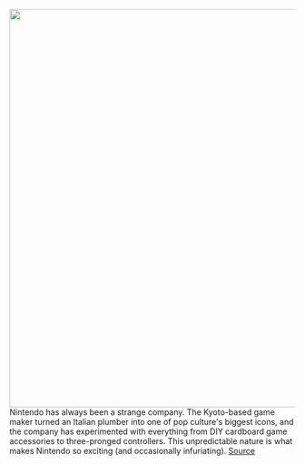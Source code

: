 <img src='https://cdn.vox-cdn.com/thumbor/4-xcXPGoB2hm3czHnNbeVla09js=/0x0:1020x680/1200x800/filters:focal(429x259:591x421)/cdn.vox-cdn.com/uploads/chorus_image/image/67424797/zelda3ds.0.0.jpg' width='700px' /><br/>
Nintendo has always been a strange company. The Kyoto-based game maker turned an Italian plumber into one of pop culture's biggest icons, and the company has experimented with everything from DIY cardboard game accessories to three-pronged controllers. This unpredictable nature is what makes Nintendo so exciting (and occasionally infuriating).
<a href='https://www.theverge.com/21441254/nintendo-ds-3ds-discontinued-eulogy'> Source <a/>